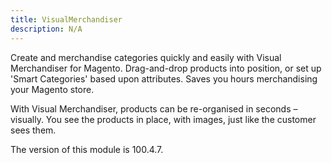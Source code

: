 ```yaml
---
title: VisualMerchandiser
description: N/A
---
```


Create and merchandise categories quickly and easily with Visual Merchandiser for Magento.
Drag-and-drop products into position, or set up 'Smart Categories' based upon attributes.
Saves you hours merchandising your Magento store.

With Visual Merchandiser, products can be re-organised in seconds – visually.
You see the products in place, with images, just like the customer sees them.

<InlineAlert slots="text" />
The version of this module is 100.4.7.
